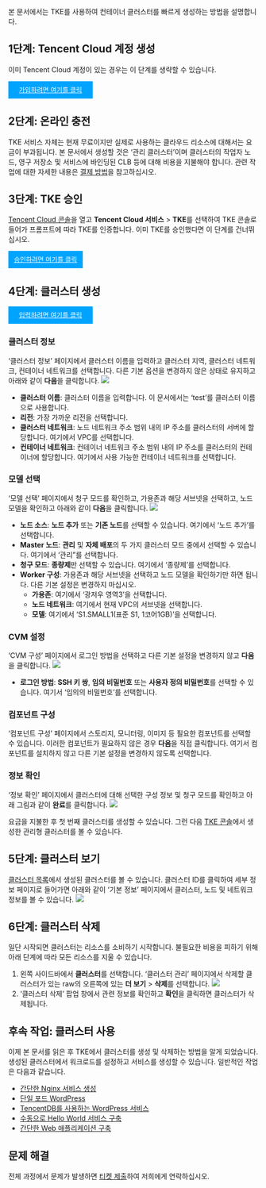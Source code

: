 본 문서에서는 TKE를 사용하여 컨테이너 클러스터를 빠르게 생성하는 방법을 설명합니다.


## 1단계: Tencent Cloud 계정 생성
이미 Tencent Cloud 계정이 있는 경우는 이 단계를 생략할 수 있습니다.
<div style="background-color:#00A4FF; width: 170px; height: 35px; line-height:35px; text-align:center;"><a href="https://intl.cloud.tencent.com/zh/document/product/378/17985" target="_blank"  style="color: white; font-size:13px;">가입하려면 여기를 클릭</a></div>

## 2단계: 온라인 충전
TKE 서비스 자체는 현재 무료이지만 실제로 사용하는 클라우드 리소스에 대해서는 요금이 부과됩니다. 본 문서에서 생성할 것은 ‘관리 클러스터’이며 클러스터의 작업자 노드, 영구 저장소 및 서비스에 바인딩된 CLB 등에 대해 비용을 지불해야 합니다. 관련 작업에 대한 자세한 내용은 [결제 방법](https://intl.cloud.tencent.com/document/product/555/7425)을 참고하십시오.



## 3단계: TKE 승인
[Tencent Cloud 콘솔](https://console.cloud.tencent.com/)을 열고 **Tencent Cloud 서비스** > **TKE**를 선택하여 TKE 콘솔로 들어가 프롬프트에 따라 TKE를 인증합니다. 이미 TKE를 승인했다면 이 단계를 건너뛰십시오.

<div style="background-color:#00A4FF; width: 150px; height: 35px; line-height:35px; text-align:center;"><a href="https://console.cloud.tencent.com/tke2/cluster?rid=1" target="_blank"  style="color: white; font-size:13px;">승인하려면 여기를 클릭</a></div>


## 4단계: 클러스터 생성
<div style="background-color:#00A4FF; width: 170px; height: 35px; line-height:35px; text-align:center;"><a href="https://console.cloud.tencent.com/tke2/cluster/create?rid=1" target="_blank"  style="color: white; font-size:13px;">입력하려면 여기를 클릭</a></div>

### 클러스터 정보
‘클러스터 정보’ 페이지에서 클러스터 이름을 입력하고 클러스터 지역, 클러스터 네트워크, 컨테이너 네트워크를 선택합니다. 다른 기본 옵션을 변경하지 않은 상태로 유지하고 아래와 같이 **다음**을 클릭합니다.
![](https://qcloudimg.tencent-cloud.cn/raw/48966b45ba60fe9116bb58edec3c58dd.png)

 - **클러스터 이름**: 클러스터 이름을 입력합니다. 이 문서에서는 ‘test’를 클러스터 이름으로 사용합니다.
 - **리전**: 가장 가까운 리전을 선택합니다. 
 - **클러스터 네트워크**: 노드 네트워크 주소 범위 내의 IP 주소를 클러스터의 서버에 할당합니다. 여기에서 VPC를 선택합니다.
 - **컨테이너 네트워크**: 컨테이너 네트워크 주소 범위 내의 IP 주소를 클러스터의 컨테이너에 할당합니다. 여기에서 사용 가능한 컨테이너 네트워크를 선택합니다.


### 모델 선택
‘모델 선택’ 페이지에서 청구 모드를 확인하고, 가용존과 해당 서브넷을 선택하고, 노드 모델을 확인하고 아래와 같이 **다음**을 클릭합니다.
![](https://qcloudimg.tencent-cloud.cn/raw/ef0eddd2e2a0ea044774c4ee65d0a2ef.png)

- **노드 소스**: **노드 추가** 또는 **기존 노드**를 선택할 수 있습니다. 여기에서 ‘노드 추가’를 선택합니다.
- **Master 노드**: **관리** 및 **자체 배포**의 두 가지 클러스터 모드 중에서 선택할 수 있습니다. 여기에서 ‘관리”를 선택합니다.
- **청구 모드**: **종량제**만 선택할 수 있습니다. 여기에서 ‘종량제’를 선택합니다.
- **Worker 구성**: 가용존과 해당 서브넷을 선택하고 노드 모델을 확인하기만 하면 됩니다. 다른 기본 설정은 변경하지 마십시오.
  - **가용존**: 여기에서 ‘광저우 영역3’을 선택합니다.
  - **노드 네트워크**: 여기에서 현재 VPC의 서브넷을 선택합니다.
  - **모델**: 여기에서 ‘S1.SMALL1(표준 S1, 1코어1GB)’을 선택합니다.

### CVM 설정
‘CVM 구성’ 페이지에서 로그인 방법을 선택하고 다른 기본 설정을 변경하지 않고 **다음**을 클릭합니다.
![](https://qcloudimg.tencent-cloud.cn/raw/83501db19590eccb230c482ae37bd3a9.png)

- **로그인 방법**: **SSH 키 쌍**, **임의 비밀번호** 또는 **사용자 정의 비밀번호**를 선택할 수 있습니다. 여기서 ‘임의의 비밀번호’를 선택합니다.

### 컴포넌트 구성
‘컴포넌트 구성’ 페이지에서 스토리지, 모니터링, 이미지 등 필요한 컴포넌트를 선택할 수 있습니다. 이러한 컴포넌트가 필요하지 않은 경우 **다음**을 직접 클릭합니다. 여기서 컴포넌트를 설치하지 않고 다른 기본 설정을 변경하지 않도록 선택합니다.

### 정보 확인
‘정보 확인’ 페이지에서 클러스터에 대해 선택한 구성 정보 및 청구 모드를 확인하고 아래 그림과 같이 **완료**를 클릭합니다.
![](https://qcloudimg.tencent-cloud.cn/raw/bebdbb0524ba191175daa935b9d7d986.png)


요금을 지불한 후 첫 번째 클러스터를 생성할 수 있습니다. 그런 다음 [TKE 콘솔](https://console.cloud.tencent.com/tke2/cluster?rid=1)에서 생성한 관리형 클러스터를 볼 수 있습니다.

## 5단계: 클러스터 보기
[클러스터 목록](https://console.cloud.tencent.com/tke2/cluster?rid=1)에서 생성된 클러스터를 볼 수 있습니다. 클러스터 ID를 클릭하여 세부 정보 페이지로 들어가면 아래와 같이 ‘기본 정보’ 페이지에서 클러스터, 노드 및 네트워크 정보를 볼 수 있습니다.
![](https://qcloudimg.tencent-cloud.cn/raw/0f36c74372186d3efdf1ba2f1751f228.png)




## 6단계: 클러스터 삭제
일단 시작되면 클러스터는 리소스를 소비하기 시작합니다. 불필요한 비용을 피하기 위해 아래 단계에 따라 모든 리소스를 지울 수 있습니다.

1. 왼쪽 사이드바에서 **클러스터**를 선택합니다. ‘클러스터 관리’ 페이지에서 삭제할 클러스터가 있는 raw의 오른쪽에 있는 **더 보기** > **삭제**를 선택합니다.
![](https://qcloudimg.tencent-cloud.cn/raw/9431c8e5c0038ec85e1e04edbc217b0c.png)
2. ‘클러스터 삭제’ 팝업 창에서 관련 정보를 확인하고 **확인**을 클릭하면 클러스터가 삭제됩니다.





## 후속 작업: 클러스터 사용
이제 본 문서를 읽은 후 TKE에서 클러스터를 생성 및 삭제하는 방법을 알게 되었습니다. 생성된 클러스터에서 워크로드를 설정하고 서비스를 생성할 수 있습니다. 일반적인 작업은 다음과 같습니다.
- [간단한 Nginx 서비스 생성](https://intl.cloud.tencent.com/document/product/457/7851)
- [단일 포드 WordPress](https://intl.cloud.tencent.com/document/product/457/7205)
- [TencentDB를 사용하는 WordPress 서비스](https://intl.cloud.tencent.com/document/product/457/7447)
- [수동으로 Hello World 서비스 구축](https://intl.cloud.tencent.com/document/product/457/7204)
- [간단한 Web 애플리케이션 구축](https://intl.cloud.tencent.com/zh/document/product/457/6996)


## 문제 해결
전체 과정에서 문제가 발생하면 [티켓 제출](https://console.intl.cloud.tencent.com/workorder)하여 저희에게 연락하십시오.
